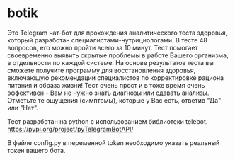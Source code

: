 # botik
Это Telegram чат-бот для прохождения аналитического теста здоровья, который разработан специалистами-нутрициологами.
В тесте 48 вопросов, его можно пройти всего за 10 минут. 
Тест помогает своевременно выявить скрытые проблемы в работе Вашего организма, в отдельности по каждой системе. 
На основе результатов теста вы сможете получите программу для восстановления здоровья, 
включающую рекомендации специалистов по корректировке рациона питания и образа жизни! 
Тест очень прост и в тоже время очень эффективен - Вам не нужно знать диагнозы или сдавать анализы. 
Отметьте те ощущения (симптомы), которые у Вас есть, ответив "Да" или "Нет".

Тест разработан на python c использованием библиотеки telebot.
https://pypi.org/project/pyTelegramBotAPI/

В файле config.py в переменной token необходимо указать реальный токен вашего бота.
